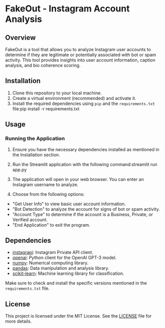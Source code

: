 # FakeOut - Instagram Account Analysis

## Overview
FakeOut is a tool that allows you to analyze Instagram user accounts to determine if they are legitimate or potentially associated with bot or spam activity. This tool provides insights into user account information, caption analysis, and bio coherence scoring.

## Installation
1. Clone this repository to your local machine.
2. Create a virtual environment (recommended) and activate it.
3. Install the required dependencies using `pip` and the `requirements.txt` file:pip install -r requirements.txt


## Usage

### Running the Application
1. Ensure you have the necessary dependencies installed as mentioned in the Installation section.

2. Run the Streamlit application with the following command:streamlit run app.py


3. The application will open in your web browser. You can enter an Instagram username to analyze.

4. Choose from the following options:
- "Get User Info" to view basic user account information.
- "Bot Detection" to analyze the account for signs of bot or spam activity.
- "Account Type" to determine if the account is a Business, Private, or Verified account.
- "End Application" to exit the program.

## Dependencies

- [instagrapi](https://pypi.org/project/instagrapi/): Instagram Private API client.
- [openai](https://pypi.org/project/openai/): Python client for the OpenAI GPT-3 model.
- [numpy](https://pypi.org/project/numpy/): Numerical computing library.
- [pandas](https://pypi.org/project/pandas/): Data manipulation and analysis library.
- [scikit-learn](https://pypi.org/project/scikit-learn/): Machine learning library for classification.

Make sure to check and install the specific versions mentioned in the `requirements.txt` file.

## License

This project is licensed under the MIT License. See the [LICENSE](LICENSE) file for more details.
